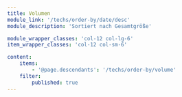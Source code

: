 ```yaml
---
title: Volumen
module_link: '/techs/order-by/date/desc'
module_description: 'Sortiert nach Gesamtgröße'

module_wrapper_classes: 'col-12 col-lg-6'
item_wrapper_classes: 'col-12 col-sm-6'

content:
    items: 
        - '@page.descendants': '/techs/order-by/volume'
    filter:
        published: true
---
```

